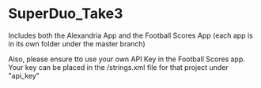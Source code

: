# SuperDuo_Take3

Includes both the Alexandria App and the Football Scores App (each app is in its own folder under the master branch)

Also, please ensure tto use your own API Key in the Football Scores app. Your key can be placed in the /strings.xml file for that project under "api_key"
